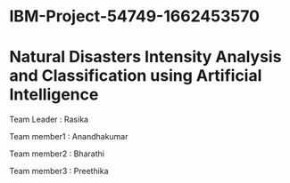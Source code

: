 # IBM-Project-54749-1662453570
# Natural Disasters Intensity Analysis and Classification using Artificial Intelligence
Team Leader : Rasika

Team member1 : Anandhakumar

Team member2 : Bharathi

Team member3 : Preethika
